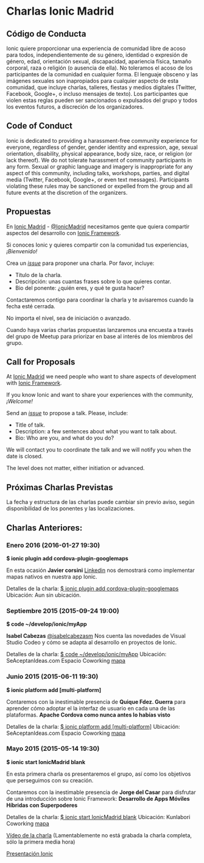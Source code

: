 # Charlas Ionic Madrid

## Código de Conducta

Ionic quiere proporcionar una experiencia de comunidad libre de acoso para todos, independientemente de su género, identidad o expresión de género, edad, orientación sexual, discapacidad, apariencia física, tamaño corporal, raza o religión (o ausencia de ella). No toleramos el acoso de los participantes de la comunidad en cualquier forma. El lenguaje obsceno y las imágenes sexuales son inapropiados para cualquier aspecto de esta comunidad, que incluye charlas, talleres, fiestas y medios digitales (Twitter, Facebook, Google+, o incluso mensajes de texto). Los participantes que violen estas reglas pueden ser sancionados o expulsados del grupo y todos los eventos futuros, a discreción de los organizadores.

## Code of Conduct

Ionic is dedicated to providing a harassment-free community experience for everyone, regardless of gender, gender identity and expression, age, sexual orientation, disability, physical appearance, body size, race, or religion (or lack thereof). We do not tolerate harassment of community participants in any form. Sexual or graphic language and imagery is inappropriate for any aspect of this community, including talks, workshops, parties, and digital media (Twitter, Facebook, Google+, or even text messages). Participants violating these rules may be sanctioned or expelled from the group and all future events at the discretion of the organizers.

## Propuestas

En [Ionic Madrid](http://www.meetup.com/Ionic-Madrid/) - [@IonicMadrid](https://twitter.com/IonicMadrid)
necesitamos gente que quiera compartir aspectos del desarrollo con [Ionic Framework](http://ionicframework.com/).

Si conoces Ionic y quieres compartir con la comunidad tus experiencias, *¡Bienvenido!*

Crea un [_issue_](https://github.com/IonicSpain/IonicMadrid/issues/new)
para proponer una charla. Por favor, incluye:

* Título de la charla.
* Descripción: unas cuantas frases sobre lo que quieres contar.
* Bio del ponente: ¿quién eres, y qué te gusta hacer?

Contactaremos contigo para coordinar la charla y te avisaremos cuando la fecha esté cerrada.

No importa el nivel, sea de iniciación o avanzado.

Cuando haya varias charlas propuestas lanzaremos una encuesta a través del grupo de Meetup para priorizar en base al interés de los miembros del grupo.

## Call for Proposals

At [Ionic Madrid](http://www.meetup.com/Ionic-Madrid/)
we need people who want to share aspects of development with [Ionic Framework](http://ionicframework.com/).

If you know Ionic and want to share your experiences with the community, *¡Welcome!*

Send an [_issue_](https://github.com/IonicSpain/IonicMadrid/issues/new)
to propose a talk. Please, include:

* Title of talk.
* Description: a few sentences about what you want to talk about.
* Bio: Who are you, and what do you do?

We will contact you to coordinate the talk and we will notify you when the date is closed.

The level does not matter, either initiation or advanced.

## Próximas Charlas Previstas

La fecha y estructura de las charlas puede cambiar sin previo aviso,
según disponibilidad de los ponentes y las localizaciones.


## Charlas Anteriores:

### Enero 2016 (2016-01-27 19:30)

**$ ionic plugin add cordova-plugin-googlemaps**

En esta ocasión **Javier corsini** [Linkedin](https://www.linkedin.com/in/javiercorsini) nos demostrará como implementar mapas nativos en nuestra app Ionic.

Detalles de la charla: [$ ionic plugin add cordova-plugin-googl­emaps](http://www.meetup.com/Ionic-Madrid/events/228059853/) Ubicación: Aun sin ubicación.

### Septiembre 2015 (2015-09-24 19:00)

**$ code ~/develop/ionic/myApp**

**Isabel Cabezas** [@isabelcabezasm](https://twitter.com/isabelcabezasm) Nos cuenta las novedades de Visual Studio Codeo y cómo se adapta al desarrollo en proyectos de Ionic.

Detalles de la charla: [$ code ~/develop/ionic/myApp](http://www.meetup.com/Ionic-Madrid/events/225252831/) Ubicación: SeAceptanIdeas.com Espacio Coworking [mapa](https://www.google.com/maps/place/Calle+de+Gutierre+de+Cetina,+24,+28017+Madrid,+Espa%C3%B1a/@40.432883,-3.643554,17z/data=!4m2!3m1!1s0xd422f404b712cb1:0xd3b409da9fc66987?hl=es)

### Junio 2015 (2015-06-11 19:30)

**$ ionic platform add [multi-platform]**

Contaremos con la inestimable presencia de **Quique Fdez. Guerra** para aprender cómo adoptar el la interfaz de usuario en cada una de las plataformas. **Apache Cordova como nunca antes lo habías visto**

Detalles de la charla: [$ ionic platform add [multi-platform]](http://www.meetup.com/Ionic-Madrid/events/221887770/) Ubicación: SeAceptanIdeas.com Espacio Coworking [mapa](https://www.google.com/maps/place/Calle+de+Gutierre+de+Cetina,+24,+28017+Madrid,+Espa%C3%B1a/@40.432883,-3.643554,17z/data=!4m2!3m1!1s0xd422f404b712cb1:0xd3b409da9fc66987?hl=es)

### Mayo 2015 (2015-05-14 19:30)

**$ ionic start IonicMadrid blank**

En esta primera charla os presentaremos el grupo, así como los objetivos que perseguimos con su creación.

Contaremos con la inestimable presencia de **Jorge del Casar** para disfrutar de una introducción sobre Ionic Framework: **Desarrollo de Apps Móviles Híbridas con Superpoderes**

Detalles de la charla: [$ ionic start IonicMadrid blank](http://www.meetup.com/Ionic-Madrid/events/221700958/)
Ubicación: Kunlabori Coworking [mapa](http://maps.google.com/maps?f=q&hl=en&q=calle+eduardo+vicente+7%2C+Madrid%2C+es)

[Vídeo de la charla](https://www.youtube.com/watch?v=L1PWFDL8GFo) (Lamentablemente no está grabada la charla completa, sólo la primera media hora)

[Presentación Ionic](http://ionicframework.com/present-ionic/slides/#/)
